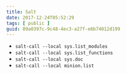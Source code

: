 ```yaml
---
title: Salt
date: 2017-12-24T05:52:29
tags: [ public ]
guid: 89a0397c-9c48-4ec3-a27f-e6b74012d199
---
```



<!--more-->

 * `salt-call --local sys.list_modules`
 * `salt-call --local sys.list_functions`
 * `salt-call --local sys.doc`
 * `salt-call --local minion.list`
